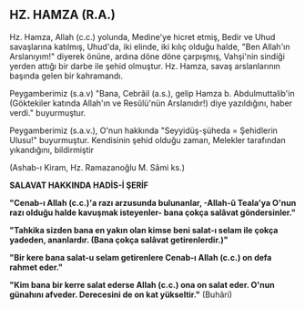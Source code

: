 ## HZ. HAMZA (R.A.)

Hz. Hamza, Allah (c.c.) yolunda, Medine'ye hicret et­miş, Bedir ve Uhud savaşlarına katılmış, Uhud'da, iki elinde, iki kılıç olduğu halde, "Ben Allah'ın Arslanıyım!" diyerek önüne, ardına döne döne çarpışmış, Vahşi'nin sindiği yerden attığı bir darbe ile şehid olmuştur. Hz. Hamza, savaş arslanlarının başında gelen bir kah­ramandı.

Peygamberimiz (s.a.v) "Bana, Cebrâil (a.s.), gelip Hamza b. Abdulmuttalib'in (Göktekiler katında Al­lah'ın ve Resûlü'nün Arslanıdır!) diye yazıldığını, ha­ber verdi." buyurmuştur.

Peygamberimiz (s.a.v.), O'nun hakkında "Seyyidüş-şüheda = Şehidlerin Ulusu!" buyurmuştur. Kendisinin şehid olduğu zaman, Melekler tarafından yıkandığını, bildirmiştir

(Ashab-ı Kiram, Hz. Ramazanoğlu M. Sâmi ks.)

**SALAVAT HAKKINDA HADİS-İ ŞERİF**

**"Cenab-ı Allah (c.c.)'a razı arzusunda bulunanlar, -Allah-û Teala'ya O'nun razı olduğu halde kavuş­mak isteyenler- bana çokça salâvat göndersin­ler."**

**"Tahkika sizden bana en yakın olan kimse beni salat-ı selam ile çokça yadeden, ananlardır. (Bana çokça salâvat getirenlerdir.)"**

**"Bir kere bana salat-u selam getirenlere Cenab-ı Allah (c.c.) on defa rahmet eder."**

**"Kim bana bir kerre salat ederse Allah (c.c.) ona on salat eder. O'nun günahını afveder. Derecesini de on kat yükseltir."** (Buhâri)
